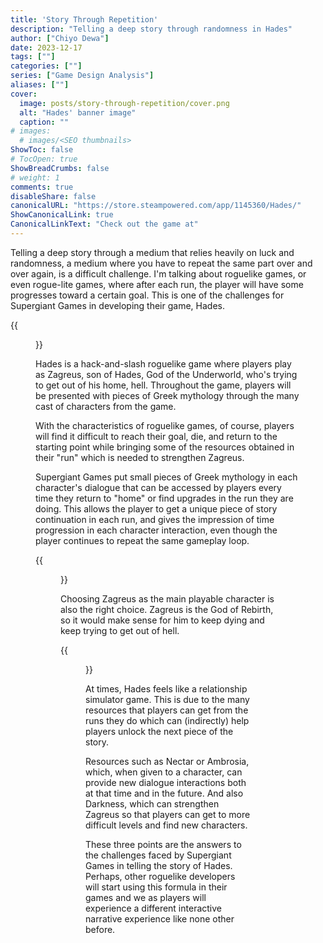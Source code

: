 ```yaml
---
title: 'Story Through Repetition'
description: "Telling a deep story through randomness in Hades"
author: ["Chiyo Dewa"]
date: 2023-12-17
tags: [""]
categories: [""]
series: ["Game Design Analysis"]
aliases: [""]
cover:
  image: posts/story-through-repetition/cover.png
  alt: "Hades' banner image"
  caption: ""
# images:
  # images/<SEO thumbnails>
ShowToc: false
# TocOpen: true
ShowBreadCrumbs: false
# weight: 1
comments: true
disableShare: false
canonicalURL: "https://store.steampowered.com/app/1145360/Hades/"
ShowCanonicalLink: true
CanonicalLinkText: "Check out the game at"
---
```

Telling a deep story through a medium that relies heavily on luck and randomness, a medium where you have to repeat the same part over and over again, is a difficult challenge. I'm talking about roguelike games, or even rogue-lite games, where after each run, the player will have some progresses toward a certain goal. This is one of the challenges for Supergiant Games in developing their game, Hades.

{{<figure width=300 height=300 alt="Hades Combat" class="floatright" src="https://chiyodewa74.github.io/blog/posts/story-through-repetition/hades-combat.jpg">}}

Hades is a hack-and-slash roguelike game where players play as Zagreus, son of Hades, God of the Underworld, who's trying to get out of his home, hell. Throughout the game, players will be presented with pieces of Greek mythology through the many cast of characters from the game.

With the characteristics of roguelike games, of course, players will find it difficult to reach their goal, die, and return to the starting point while bringing some of the resources obtained in their "run" which is needed to strengthen Zagreus.

Supergiant Games put small pieces of Greek mythology in each character's dialogue that can be accessed by players every time they return to "home" or find upgrades in the run they are doing. This allows the player to get a unique piece of story continuation in each run, and gives the impression of time progression in each character interaction, even though the player continues to repeat the same gameplay loop.

{{<figure alt="Hades Dialog" src="https://chiyodewa74.github.io/blog/posts/story-through-repetition/dialog.jpg">}}

Choosing Zagreus as the main playable character is also the right choice. Zagreus is the God of Rebirth, so it would make sense for him to keep dying and keep trying to get out of hell.

{{<figure alt="Hades Resources" class="floatleft" src="https://chiyodewa74.github.io/blog/posts/story-through-repetition/resources.png">}}

At times, Hades feels like a relationship simulator game. This is due to the many resources that players can get from the runs they do which can (indirectly) help players unlock the next piece of the story.

Resources such as Nectar or Ambrosia, which, when given to a character, can provide new dialogue interactions both at that time and in the future. And also Darkness, which can strengthen Zagreus so that players can get to more difficult levels and find new characters.

These three points are the answers to the challenges faced by Supergiant Games in telling the story of Hades. Perhaps, other roguelike developers will start using this formula in their games and we as players will experience a different interactive narrative experience like none other before.